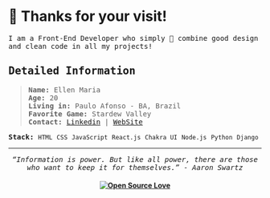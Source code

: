 # 👻 Thanks for your visit!

<samp>

I am a Front-End Developer who simply 💜 combine good design and clean code in all my projects!

 
</samp>

<samp>

 ## Detailed Information

</samp>
  
  
<samp>
  
> **Name:** Ellen Maria\
> **Age:** 20\
> **Living in:** Paulo Afonso - BA, Brazil\
> **Favorite Game:** Stardew Valley\
> **Contact:**   [Linkedin](https://www.linkedin.com/in/ellenmariadev/) | [WebSite](https://ellenmaria.me)

**Stack:** `HTML` `CSS` `JavaScript` `React.js` `Chakra UI` `Node.js` `Python` `Django`

</samp>

---

<samp>

<p align="center"><em>“Information is power. But like all power, there are those who want to keep it for themselves.” - Aaron Swartz</em></p>

</samp>

<h4 align="center">

[![Open Source Love](https://badges.frapsoft.com/os/v2/open-source.svg?v=103)](https://github.com/ellerbrock/open-source-badges/)

</h4>



 

 
<!-- ## 🛠 Habilidades

![](https://img.shields.io/badge/HTML5-E34F26?style=for-the-badge&logo=html5&logoColor=white)
![](https://img.shields.io/badge/CSS3-1572B6?style=for-the-badge&logo=css3&logoColor=white)
![](https://img.shields.io/badge/JavaScript-F7DF1E?style=for-the-badge&logo=javascript&logoColor=black)
![](https://img.shields.io/badge/React-20232A?style=for-the-badge&logo=react&logoColor=61DAFB)
![](https://img.shields.io/badge/Java-ED8B00?style=for-the-badge&logo=java&logoColor=white) -->

<!-- [![@ellenmariadev's Holopin board](https://holopin.me/ellenmariadev)](https://holopin.io/@ellenmariadev) -->

